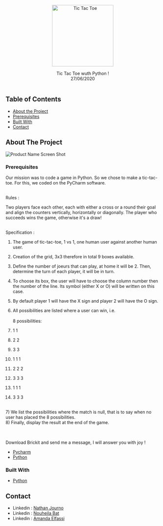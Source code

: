 <p align="center">
  <a href="https://github.com/github_username/repo">
    <img src="" alt="Tic Tac Toe" width="200">
  </a>

  <p align="center">
Tic Tac Toe wuth Python !
    <br />
    27/06/2020
    <br />
    <br />
   </p>
</p>

## Table of Contents

* [About the Project](#about-the-project)
* [Prerequisites](#Prerequisites)
* [Built With](#built-with)
* [Contact](#contact)

## About The Project

![Product Name Screen Shot][product-screenshot]


### Prerequisites

Our mission was to code a game in Python. So we chose to make a tic-tac-toe. For this, we coded on the PyCharm software.<br /><br />

Rules : <br />

Two players face each other, each with either a cross or a round their goal and align the counters vertically, 
horizontally or diagonally. The player who succeeds wins the game, otherwise it's a draw!   <br /><br />

Specification : <br />

1) The game of tic-tac-toe, 1 vs 1, one human user against another human user. <br /> 
2) Creation of the grid, 3x3 therefore in total 9 boxes available. <br /> 
3) Define the number of joeurs that can play, at home it will be 2. Then,
determine the turn of each player, it will be in turn. <br /> 
4) To choose its box, the user will have to choose the column number
then the number of the line. Its symbol (either X or O) will be written on this
case. <br /> 
5) By default player 1 will have the X sign and player 2 will have the O sign. <br /> 
6) All possibilities are listed where a user can win, i.e. <br />  <br /> 
8 possibilities:
1) 1 1

2) 2 2

3) 3 3

4) 1
1
1

5) 2
2
2

6) 3
3
3

7) 1
1
1

8) 3
3
3
 <br /> 
7) We list the possibilities where the match is null, that is to say when no
user has placed the 8 possibilities.  <br /> 
8) Finally, display the result at the end of the game.  <br />  <br />  <br /> 


Download Brickit and send me a message, I will answer you with joy ! <br />

* [Pycharm](https://www.jetbrains.com/fr-fr/pycharm/download/#section=windows)
* [Python](https://www.python.org/downloads/)


### Built With

* [Python](https://www.python.org/)

## Contact

- Linkedin : [Nathan Journo][linkedin-url1]
- Linkedin : [Nouheila Bat][linkedin-url1]
- Linkedin : [Amanda Elfassi][linkedin-url1]

[linkedin-url1]: https://www.linkedin.com/in/nathan-journo-2a351719a/
[linkedin-url2]: https://www.linkedin.com/in/nouhe%C3%AFla-bat-62a4b014b/
[linkedin-url3]: https://www.linkedin.com/in/amanda-elfassy-b9a8921a0/
[product-screenshot]: assets/images/product/37.PNG
